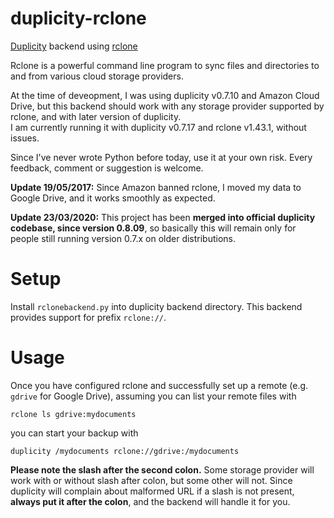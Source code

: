 # duplicity-rclone
[Duplicity](http://duplicity.nongnu.org/) backend using [rclone](http://rclone.org/)

Rclone is a powerful command line program to sync files and directories to and from various cloud storage providers.

At the time of deveopment, I was using duplicity v0.7.10 and Amazon Cloud Drive, but this backend should work with any storage provider supported by rclone, and with later version of duplicity.\
I am currently running it with duplicity v0.7.17 and rclone v1.43.1, without issues.

Since I've never wrote Python before today, use it at your own risk. Every feedback, comment or suggestion is welcome.

**Update 19/05/2017:** Since Amazon banned rclone, I moved my data to Google Drive, and it works smoothly as expected.

**Update 23/03/2020:** This project has been **merged into official duplicity codebase, since version 0.8.09**, so basically this will remain only for people still running version 0.7.x on older distributions.

# Setup
Install `rclonebackend.py` into duplicity backend directory. This backend provides support for prefix `rclone://`.

# Usage
Once you have configured rclone and successfully set up a remote (e.g. `gdrive` for Google Drive), assuming you can list your remote files with
```
rclone ls gdrive:mydocuments
```
you can start your backup with
```
duplicity /mydocuments rclone://gdrive:/mydocuments
```
**Please note the slash after the second colon.** Some storage provider will work with or without slash after colon, but some other will not. Since duplicity will complain about malformed URL if a slash is not present, **always put it after the colon**, and the backend will handle it for you.
